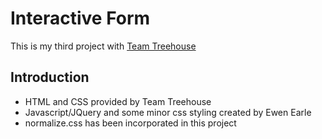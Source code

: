 # Interactive Form

This is my third project with <a href="https://teamtreehouse.com" target="_blank">Team Treehouse</a>

## Introduction

* HTML and CSS provided by Team Treehouse
* Javascript/JQuery and some minor css styling created by Ewen Earle
* normalize.css has been incorporated in this project


